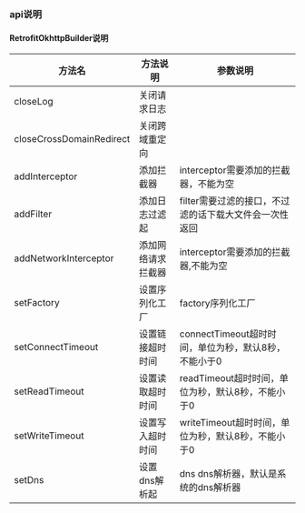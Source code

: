 ### api说明
#### RetrofitOkhttpBuilder说明
| 方法名 | 方法说明      | 参数说明                               |
| --- |-----------|------------------------------------|
| closeLog | 关闭请求日志    |                                    |
| closeCrossDomainRedirect | 关闭跨域重定向   |
| addInterceptor | 添加拦截器     | interceptor需要添加的拦截器，不能为空           |
| addFilter | 添加日志过滤起   | filter需要过滤的接口，不过滤的话下载大文件会一次性返回     |
 | addNetworkInterceptor | 添加网络请求拦截器 | interceptor需要添加的拦截器,不能为空           |
 | setFactory | 设置序列化工厂   | factory序列化工厂                       |
 | setConnectTimeout | 设置链接超时时间  | connectTimeout超时时间，单位为秒，默认8秒，不能小于0 |
 | setReadTimeout | 设置读取超时时间  | readTimeout超时时间，单位为秒，默认8秒，不能小于0    |
 | setWriteTimeout | 设置写入超时时间  | writeTimeout超时时间，单位为秒，默认8秒，不能小于0   |
 | setDns | 设置dns解析起  | dns dns解析器，默认是系统的dns解析器            |